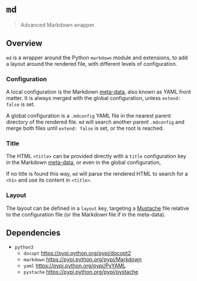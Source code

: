 `md`
====

> Advanced Markdown wrapper.

Overview
--------

`md` is a wrapper around the Python `markdown` module and extensions,
to add a layout around the rendered file, with different levels of
configuration.

### Configuration

A local configuration is the Markdown [meta-data], also known as YAML
front matter. It is always merged with the global configuration, unless
`extend: false` is set.

[meta-data]: https://pythonhosted.org/Markdown/extensions/meta_data.html

A global configuration is a `.mdconfig` YAML file in the nearest
parent directory of the rendered file. `md` will search another parent
`.mdconfig` and merge both files until `extend: false` is set, or the
root is reached.

### Title

The HTML `<title>` can be provided directly with a `title` configuration
key in the Markdown [meta-data], or even in the global configuration,

If no title is found this way, `md` will parse the rendered HTML to
search for a `<h1>` and use its content in `<title>`.

### Layout

The layout can be defined in a `layout` key, targeting a [Mustache] file
relative to the configuration file (or the Markdown file if in the
meta-data).

[Mustache]: https://mustache.github.io/

Dependencies
------------

* `python3`
  * `docopt` <https://pypi.python.org/pypi/docopt2>
  * `markdown` <https://pypi.python.org/pypi/Markdown>
  * `yaml` <https://pypi.python.org/pypi/PyYAML>
  * `pystache` <https://pypi.python.org/pypi/pystache>
